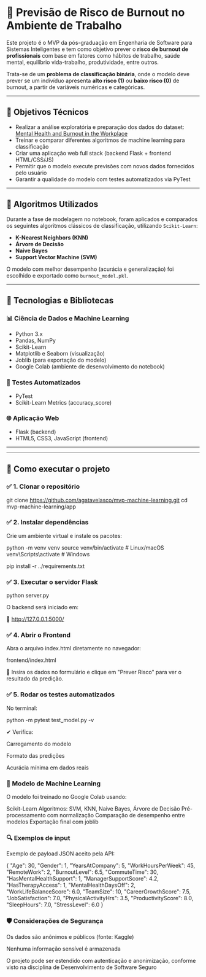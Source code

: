 # 🔮 Previsão de Risco de Burnout no Ambiente de Trabalho

Este projeto é o MVP da pós-graduação em Engenharia de Software para Sistemas Inteligentes e tem como objetivo prever o **risco de burnout de profissionais** com base em fatores como hábitos de trabalho, saúde mental, equilíbrio vida-trabalho, produtividade, entre outros.

Trata-se de um **problema de classificação binária**, onde o modelo deve prever se um indivíduo apresenta **alto risco (1)** ou **baixo risco (0)** de burnout, a partir de variáveis numéricas e categóricas.

---

## 🎯 Objetivos Técnicos

- Realizar a análise exploratória e preparação dos dados do dataset: [Mental Health and Burnout in the Workplace](https://www.kaggle.com/datasets/khushikyad001/mental-health-and-burnout-in-the-workplace)
- Treinar e comparar diferentes algoritmos de machine learning para classificação
- Criar uma aplicação web full stack (backend Flask + frontend HTML/CSS/JS)
- Permitir que o modelo execute previsões com novos dados fornecidos pelo usuário
- Garantir a qualidade do modelo com testes automatizados via PyTest

---

## 🤖 Algoritmos Utilizados

Durante a fase de modelagem no notebook, foram aplicados e comparados os seguintes algoritmos clássicos de classificação, utilizando `Scikit-Learn`:

- **K-Nearest Neighbors (KNN)**
- **Árvore de Decisão**
- **Naive Bayes**
- **Support Vector Machine (SVM)**

O modelo com melhor desempenho (acurácia e generalização) foi escolhido e exportado como `burnout_model.pkl`.

---

## 🧰 Tecnologias e Bibliotecas

### 📊 Ciência de Dados e Machine Learning
- Python 3.x
- Pandas, NumPy
- Scikit-Learn
- Matplotlib e Seaborn (visualização)
- Joblib (para exportação do modelo)
- Google Colab (ambiente de desenvolvimento do notebook)

### 🧪 Testes Automatizados
- PyTest
- Scikit-Learn Metrics (accuracy_score)

### 🌐 Aplicação Web
- Flask (backend)
- HTML5, CSS3, JavaScript (frontend)

---


---

## 🚀 Como executar o projeto

### ✅ 1. Clonar o repositório

git clone https://github.com/agatavelasco/mvp-machine-learning.git
cd mvp-machine-learning/app

### ✅ 2. Instalar dependências
Crie um ambiente virtual e instale os pacotes:

python -m venv venv
source venv/bin/activate  # Linux/macOS
venv\Scripts\activate     # Windows

pip install -r ../requirements.txt

### ✅ 3. Executar o servidor Flask

python server.py

O backend será iniciado em:

📍 http://127.0.0.1:5000/

### ✅ 4. Abrir o Frontend
Abra o arquivo index.html diretamente no navegador:

frontend/index.html

📌 Insira os dados no formulário e clique em "Prever Risco" para ver o resultado da predição.

### ✅ 5. Rodar os testes automatizados
No terminal:

python -m pytest test_model.py -v

✔ Verifica:

Carregamento do modelo

Formato das predições

Acurácia mínima em dados reais

### 🧠 Modelo de Machine Learning
O modelo foi treinado no Google Colab usando:

Scikit-Learn
Algoritmos: SVM, KNN, Naive Bayes, Árvore de Decisão
Pré-processamento com normalização
Comparação de desempenho entre modelos
Exportação final com joblib

### 🔍 Exemplos de input
Exemplo de payload JSON aceito pela API:

{
  "Age": 30,
  "Gender": 1,
  "YearsAtCompany": 5,
  "WorkHoursPerWeek": 45,
  "RemoteWork": 2,
  "BurnoutLevel": 6.5,
  "CommuteTime": 30,
  "HasMentalHealthSupport": 1,
  "ManagerSupportScore": 4.2,
  "HasTherapyAccess": 1,
  "MentalHealthDaysOff": 2,
  "WorkLifeBalanceScore": 6.0,
  "TeamSize": 10,
  "CareerGrowthScore": 7.5,
  "JobSatisfaction": 7.0,
  "PhysicalActivityHrs": 3.5,
  "ProductivityScore": 8.0,
  "SleepHours": 7.0,
  "StressLevel": 6.0
}

### 🛡️ Considerações de Segurança
Os dados são anônimos e públicos (fonte: Kaggle)

Nenhuma informação sensível é armazenada

O projeto pode ser estendido com autenticação e anonimização, conforme visto na disciplina de Desenvolvimento de Software Seguro
